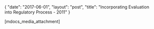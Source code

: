 {
   "date": "2017-06-01",
   "layout": "post",
   "title": "Incorporating Evaluation into Regulatory Process - 2011"
}

[mdocs_media_attachment]